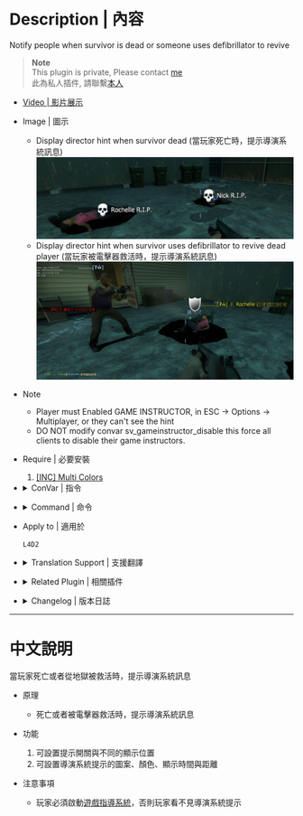 # Description | 內容
Notify people when survivor is dead or someone uses defibrillator to revive

> __Note__ <br/>
This plugin is private, Please contact [me](https://github.com/fbef0102/Game-Private_Plugin#私人插件列表-private-plugins-list)<br/>
此為私人插件, 請聯繫[本人](https://github.com/fbef0102/Game-Private_Plugin#私人插件列表-private-plugins-list)

* [Video | 影片展示](https://youtu.be/krdGPEqaE_g)

* Image | 圖示
	* Display director hint when survivor dead (當玩家死亡時，提示導演系統訊息)
	<br/>![l4d_dead_save_nodify_1](image/l4d_dead_save_nodify_1.jpg)
	* Display director hint when survivor uses defibrillator to revive dead player (當玩家被電擊器救活時，提示導演系統訊息)
	<br/>![l4d_dead_save_nodify_2](image/l4d_dead_save_nodify_2.jpg)

* Note
	* Player must Enabled GAME INSTRUCTOR, in ESC -> Options -> Multiplayer, or they can't see the hint
	* DO NOT modify convar sv_gameinstructor_disable this force all clients to disable their game instructors.

* Require | 必要安裝
	1. [[INC] Multi Colors](https://github.com/fbef0102/L4D1_2-Plugins/releases/tag/Multi-Colors)

* <details><summary>ConVar | 指令</summary>

	* cfg/sourcemod/l4d_dead_save_nodify.cfg
		```php
		// Changes how message displays on survivor dead. 0=Disable, 1=In chat, 2=In Hint Box, 4=In center text, 8=Director hint. Add numbers together. (15=All)
		l4d_dead_save_nodify_dead_announce_type "9"

		// Director hint color on survivor dead.
		l4d_dead_save_nodify_dead_director_color "255 255 255"

		// Director hint icon name on survivor dead. (For more icons: https://developer.valvesoftware.com/wiki/Env_instructor_hint)
		l4d_dead_save_nodify_dead_director_icon "icon_skull"

		// Director hint display range on survivor dead. (0=Any distance)
		l4d_dead_save_nodify_dead_director_range "1500"

		// Director hint display time on survivor dead. (0=Forever)
		l4d_dead_save_nodify_dead_director_time "0"

		// 0=Plugin off, 1=Plugin on.
		l4d_dead_save_nodify_enable "1"

		// Changes how message displays when survivor revives teammate from hell. 0=Disable, 1=In chat, 2=In Hint Box, 4=In center text, 8=Director hint. Add numbers together. (15=All)
		l4d_dead_save_nodify_revive_announce_type "9"

		// Director hint color when survivor revives teammate from hell.
		l4d_dead_save_nodify_revive_director_color "200 200 0"

		// Director hint icon name when survivor revives teammate from hell.
		l4d_dead_save_nodify_revive_director_icon "icon_shield"

		// Director hint display time when survivor revives teammate from hell.
		l4d_dead_save_nodify_revive_director_time "8.0"
		```
</details>

* <details><summary>Command | 命令</summary>
	
	None
</details>

* Apply to | 適用於
	```
	L4D2
	```

* <details><summary>Translation Support | 支援翻譯</summary>
	```
	English
	繁體中文
	简体中文
	```
</details>

* <details><summary>Related Plugin | 相關插件</summary>

	1. [LMC_Black_and_White_Notifier](https://github.com/fbef0102/L4D2-Plugins/tree/master/LMC_Black_and_White_Notifier): Notifies selected team(s) when someone is on final strike and add glow
		> (公開) 顯示誰是黑白狀態，有更多的提示與支援LMC模組
</details>

* <details><summary>Changelog | 版本日誌</summary>

	* v1.0
		* Initial Release
</details>

- - - -
# 中文說明
當玩家死亡或者從地獄被救活時，提示導演系統訊息

* 原理
	* 死亡或者被電擊器救活時，提示導演系統訊息

* 功能
	1. 可設置提示開關與不同的顯示位置
	2. 可設置導演系統提示的圖案、顏色、顯示時間與距離

* 注意事項
	* 玩家必須啟動[遊戲指導系統](https://github.com/fbef0102/Game-Private_Plugin/tree/main/Tutorial_%E6%95%99%E5%AD%B8%E5%8D%80/Chinese_%E7%B9%81%E9%AB%94%E4%B8%AD%E6%96%87/Game#%E5%95%9F%E5%8B%95%E9%81%8A%E6%88%B2%E6%8C%87%E5%B0%8E%E7%B3%BB%E7%B5%B1)，否則玩家看不見導演系統提示
